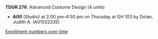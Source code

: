 **TDGR 276**: Advanced Costume Design (4 units)

- **A00** (Studio) at 2:00 pm–4:50 pm on Thursday at GH 103 by Dolan, Judith A. (A01532335)

[Enrollment numbers over time](./TDGR276.tsv)
